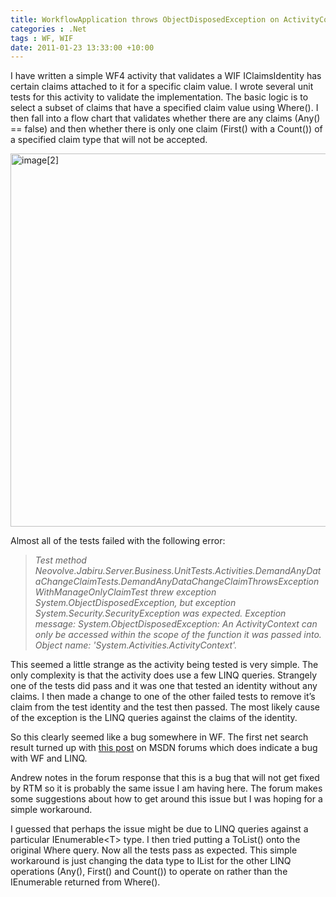```yaml
---
title: WorkflowApplication throws ObjectDisposedException on ActivityContext with LINQ queries
categories : .Net
tags : WF, WIF
date: 2011-01-23 13:33:00 +10:00
---
```


<p>I have written a simple WF4 activity that validates a WIF IClaimsIdentity has certain claims attached to it for a specific claim value. I wrote several unit tests for this activity to validate the implementation. The basic logic is to select a subset of claims that have a specified claim value using Where(). I then fall into a flow chart that validates whether there are any claims (Any() == false) and then whether there is only one claim (First() with a Count()) of a specified claim type that will not be accepted.</p>  <p><a href="/files/image%5B2%5D.png"><img style="background-image: none; border-bottom: 0px; border-left: 0px; margin: 0px; padding-left: 0px; padding-right: 0px; display: inline; border-top: 0px; border-right: 0px; padding-top: 0px" title="image[2]" border="0" alt="image[2]" src="/files/image%5B2%5D_thumb.png" width="692" height="597" /></a></p>  <p>Almost all of the tests failed with the following error:</p>  <blockquote>   <p><em>Test method Neovolve.Jabiru.Server.Business.UnitTests.Activities.DemandAnyDataChangeClaimTests.DemandAnyDataChangeClaimThrowsExceptionWithManageOnlyClaimTest threw exception System.ObjectDisposedException, but exception System.Security.SecurityException was expected. Exception message: System.ObjectDisposedException: An ActivityContext can only be accessed within the scope of the function it was passed into.        <br />Object name: 'System.Activities.ActivityContext'.</em></p> </blockquote>  <p>This seemed a little strange as the activity being tested is very simple. The only complexity is that the activity does use a few LINQ queries. Strangely one of the tests did pass and it was one that tested an identity without any claims. I then made a change to one of the other failed tests to remove it’s claim from the test identity and the test then passed. The most likely cause of the exception is the LINQ queries against the claims of the identity.</p>  <p>So this clearly seemed like a bug somewhere in WF. The first net search result turned up with <a href="http://social.msdn.microsoft.com/Forums/en/wfprerelease/thread/1ecdf960-093e-47b5-a984-d32f3dd03b1e" target="_blank">this post</a> on MSDN forums which does indicate a bug with WF and LINQ.</p>  <p>Andrew notes in the forum response that this is a bug that will not get fixed by RTM so it is probably the same issue I am having here. The forum makes some suggestions about how to get around this issue but I was hoping for a simple workaround. </p>  <p>I guessed that perhaps the issue might be due to LINQ queries against a particular IEnumerable&lt;T&gt; type. I then tried putting a ToList() onto the original Where query. Now all the tests pass as expected. This simple workaround is just changing the data type to IList for the other LINQ operations (Any(), First() and Count()) to operate on rather than the IEnumerable returned from Where().</p> 
